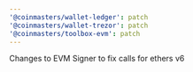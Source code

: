 ```yaml
---
'@coinmasters/wallet-ledger': patch
'@coinmasters/wallet-trezor': patch
'@coinmasters/toolbox-evm': patch
---
```


Changes to EVM Signer to fix calls for ethers v6
